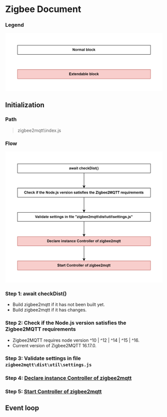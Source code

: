 # Zigbee Document

### Legend
<img src="images/legend.png" width="550"/>

## Initialization

### Path
> zigbee2mqtt\index.js

### Flow
<img src="images/README.png" width="550"/>

### Step 1: await checkDist()
- Build zigbee2mqtt if it has not been built yet.
- Build zigbee2mqtt if it has changes.

### Step 2: Check if the Node.js version satisfies the Zigbee2MQTT requirements
- Zigbee2MQTT requires node version ^10 | ^12 | ^14 | ^15 | ^16.
- Current version of Zigbee2MQTT 16.17.0.

### Step 3: Validate settings in file `zigbee2mqtt\dist\util\settings.js`

### Step 4: [Declare instance Controller of zigbee2mqtt](sub_flow/4_declare_instance_controller_of_zigbee2mqtt.md)

### Step 5: [Start Controller of zigbee2mqtt](sub_flow/5_start_controller_of_zigbee2mqtt.md)

## Event loop